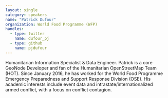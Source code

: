 ```yaml
---
layout: single
category: speakers
name: "Patrick Dufour"
organization: World Food Programme (WFP)
handles:
  - type: twitter
    name: dufour_pj
  - type: github
    name: pjdufour
---
```


Humanitarian Information Specialist & Data Engineer.  Patrick is a core GeoNode Developer and fan of the Humanitarian OpenStreetMap Team (HOT).  Since January 2016, he has worked for the World Food Programme Emergency Preparedness and Support Response Division (OSE).  His academic interests include event data and intrastate/internationalized armed conflict, with a focus on conflict contagion.
